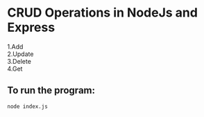 # CRUD Operations in NodeJs and Express


1.Add<br>
2.Update<br>
3.Delete<br>
4.Get<br>

## To run the program:
`node index.js`
